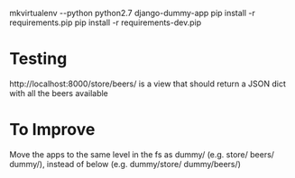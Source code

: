 mkvirtualenv --python python2.7 django-dummy-app
pip install -r requirements.pip 
pip install -r requirements-dev.pip


# Testing

http://localhost:8000/store/beers/ is a view that should return a JSON dict with all the beers available


# To Improve

Move the apps to the same level in the fs as dummy/ (e.g. store/ beers/ dummy/), instead of below (e.g. dummy/store/ dummy/beers/)